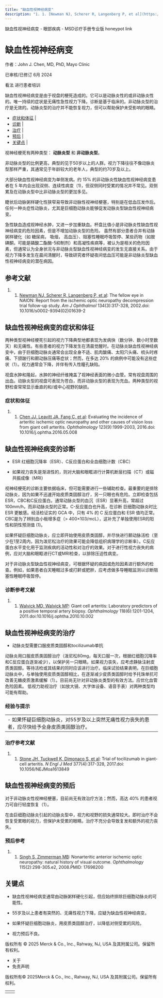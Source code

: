 ```yaml
---
title: "缺血性视神经病变"
description: "1. 1. [Newman NJ, Scherer R, Langenberg P, et al](https://pubmed.ncbi.nlm.nih.gov/12208242/): The fellow eye in NAION: Report from the ischemic optic neuropathy decompression trial follow-up study. _Am J Ophthalmol_ 134(3):317-328, 2002.doi: 10.1016/s0002-9394(02)01639-2"
---
```


﻿缺血性视神经病变 \- 眼部疾病 \- MSD诊疗手册专业版 honeypot link

# 缺血性视神经病变

作者：John J. Chen, MD, PhD, Mayo Clinic

已审核/已修订 6月 2024

看法 进行患者培训

缺血性视神经病变是由于视盘的梗死造成的。它可以是动脉炎性的或非动脉炎性的。唯一持续的症状是无痛性急性视力下降。诊断是基于临床的。非动脉炎型的治疗是无效的。动脉炎型的治疗并不能恢复视力，但可以帮助保护未受影响的眼睛。

- [症状和体征](#症状和体征_v957754_zh) \|
- [诊断](#诊断_v957758_zh) \|
- [治疗](#治疗_v957770_zh) \|
- [预后](#预后_v957767_zh) \|
- [关键点](#关键点_v6632732_zh) \|

视神经梗死有两种类型： **动脉炎型** 和 **非动脉炎型**。

非动脉炎型的比例更高，典型的见于50岁以上的人群。视力下降往往不像动脉炎型那样严重，其通常见于年龄较大的老年人，典型的约70岁及以上。

大部分缺血性视神经病变为单侧发病。约 15% 的非动脉炎性缺血性视神经病变患者在 5 年内会出现双侧、连续性病变（1)，但双侧同时受累的情况并不常见。双侧累及在动脉炎型中比非动脉炎型的更加多见。

睫状后动脉粥样硬化性狭窄易导致非动脉性视神经梗塞，特别是在低血压发作后。任何一种炎症性动脉炎，尤其是巨细胞动脉炎能够促发动脉炎型缺血性视神经病变。

急性缺血造成视神经水肿，又进一步加重缺血。杯盘比值小是非动脉炎性缺血性视神经病变的危险因素，但是不增加动脉炎型的危险。 虽然有部分患者合并有动脉粥样硬化（如 糖尿病， 吸烟， 高血压）、阻塞性睡眠呼吸暂停、某些药物（如胺碘酮，可能是磷酸二酯酶-5抑制剂）和高凝性疾病等，被认为是相关的危险因素，但通常认为全身状况与非动脉炎型缺血性视神经病变的发生无直接关系。由于视力下降多发生在晨间清醒时，导致研究者怀疑夜间低血压可能是非动脉炎型缺血性视神经病变的潜在病因。

## 参考文献

1. 1. [Newman NJ, Scherer R, Langenberg P, et al](https://pubmed.ncbi.nlm.nih.gov/12208242/): The fellow eye in NAION: Report from the ischemic optic neuropathy decompression trial follow-up study. _Am J Ophthalmol_ 134(3):317-328, 2002.doi: 10.1016/s0002-9394(02)01639-2


## 缺血性视神经病变的症状和体征

两种类型视神经梗死引起的视力下降典型地都表现为发病快（数分钟、数小时至数天）和无痛性。有些患者的视力下降发生在清晨觉醒时。在动脉炎缺血性视神经病变中，由于巨细胞动脉炎通常会出现全身不适、肌肉酸痛、太阳穴头痛、梳头时疼痛、下颌跛行和颞动脉压痛等症状；然而，在多达 20% 的病例中可能没有这些症状（1）。视力通常会下降，并伴有传入性瞳孔缺陷。

视盘水肿和隆起，水肿的神经纤维掩盖了视神经表面的微小血管。常有视盘周围的出血。动脉炎型的视盘可表现为苍白，而非动脉炎型的表现为充血。两种类型的视野检查常常显示垂直的和/或中心视野的缺损。

### 症状和体征

1. 1. [Chen JJ, Leavitt JA, Fang C, et al](https://pubmed.ncbi.nlm.nih.gov/27297405/): Evaluating the incidence of arteritic ischemic optic neuropathy and other causes of vision loss from giant cell arteritis. _Ophthalmology_ 123(9):1999-2003, 2016.doi: 10.1016/j.ophtha.2016.05.008


## 缺血性视神经病变的诊断

- ESR 红细胞沉降率（ESR）、C反应蛋白和全血细胞计数（CBC）

- 如果视力丧失是渐进性的，则对大脑和眼眶进行计算机断层扫描（CT）或磁共振成像（MRI）


视神经梗死的诊断主要依据临床，但可能需要进行一些辅助检查。最重要的是排除动脉炎，因为如果不迅速开始皮质类固醇治疗，另一只眼也有危险。立即检查包括ESR，CBC和C反应蛋白。通常动脉炎型的血沉（ESR）显著升高，常超过100mm/h，而非动脉炎型的正常。C-反应蛋白也升高，在诊断 巨细胞动脉炎时比 ESR 更敏感。经活检证实的 GCA 中，只有 4% 的 C 反应蛋白和 ESR 值均正常。CBC是为了辨别血小板增多症（> 400×103/mcL），这补充了单独使用ESR的阳性和阴性预测值 (1)。

如果怀疑巨细胞动脉炎，应立即开始使用皮质类固醇，并尽快进行颞动脉活检（至少在1至2周内，因为泼尼松治疗的效果可能会降低组织病理学的诊断率）。C反应蛋白水平变化用于监测疾病的活动性和对治疗的效果。对于进行性视力丧失的病例，应对大脑和眼眶进行CT或MRI检查，以排除压迫性病变。

对于非动脉炎型缺血性视神经病变，可根据怀疑的病因或危险因素进行额外的检查。例如，如果患者白天睡眠过多或打鼾或肥胖，应考虑做多导睡眠监测以诊断阻塞性睡眠呼吸暂停。

### 诊断参考文献

1. 1. [Walvick MD, Walvick MP](https://www.researchgate.net/publication/49753344_Giant_Cell_Arteritis_Laboratory_Predictors_of_a_Positive_Temporal_Artery_Biopsy): Giant cell arteritis: Laboratory predictors of a positive temporal artery biopsy. _Ophthalmology_ 118(6):1201-1204, 2011.doi:10.1016/j.ophtha.2010.10.002


## 缺血性视神经病变的治疗

- 动脉炎型需要口服皮质类固醇和tocilizumab单抗


动脉炎用口服皮质类固醇治疗（泼尼松80mg，每天口服一次，根据红细胞沉降率和C反应蛋白逐渐减少），以保护另一只眼睛。如果视力丧失，应考虑静脉注射皮质类固醇。等待活检或其结果的同时应该进行治疗。临床试验结果表明，在巨细胞动脉炎中，与单独使用皮质类固醇相比，在逐渐减少皮质类固醇时给予托珠单抗可改善无糖皮质激素缓解（1）。目前尚无针对非动脉炎类型的有效方法。应优化血管危险因素。 低视力助视治疗（如放大镜、大字体设备、语音手表）对两种类型均可能有帮助。

### 经验与提示

|     |
| --- |
| - 如果怀疑巨细胞动脉炎，对55岁及以上突然无痛性视力丧失的患者，应尽快给予全身皮质类固醇治疗。 |

### 治疗参考文献

1. 1. [Stone JH, Tuckwell K, Dimonaco S, et al](https://www.ncbi.nlm.nih.gov/pubmed/28745999): Trial of tocilizumab in giant-cell arteritis. _N Engl J Med_ 377(4):317-328, 2017.doi: 10.1056/NEJMoa1613849


## 缺血性视神经病变的预后

对于非动脉炎性视神经梗塞，目前尚无有效治疗方法；然而，高达 40% 的患者视力可自行轻度恢复（1）。

在由巨细胞动脉炎引起的动脉炎型中，视力和视野的损失通常较大。即时治疗不会恢复受累眼的视力，但保护未受累的眼睛。治疗不充分会导致复发和额外的视力丧失。

### 预后参考

1. 1. [Singh S, Zimmerman MB](https://www.ncbi.nlm.nih.gov/pmc/articles/PMC2782939/): Nonarteritic anterior ischemic optic neuropathy: natural history of visual outcome. _Ophthalmology_ 115(2):298-305.e2, 2008.PMID: 17698200


## 关键点

- 缺血性视神经病变通常由动脉粥样硬化引起，但应始终排除巨细胞动脉炎的可能性。

- 55岁及以上患者有突然的、无痛性视力下降，应疑为缺血性视神经病变。

- 如果怀疑巨细胞动脉炎，用皮质类固醇治疗，以降低对侧受累的风险。

- 视力预后不良。




版权所有 © 2025
Merck & Co., Inc., Rahway, NJ, USA 及其附属公司。保留所有权利。

- 关于
- 免责声明

版权所有© 2025Merck & Co., Inc., Rahway, NJ, USA 及其附属公司。保留所有权利。

|     |     |
| --- | --- |
|  |  |